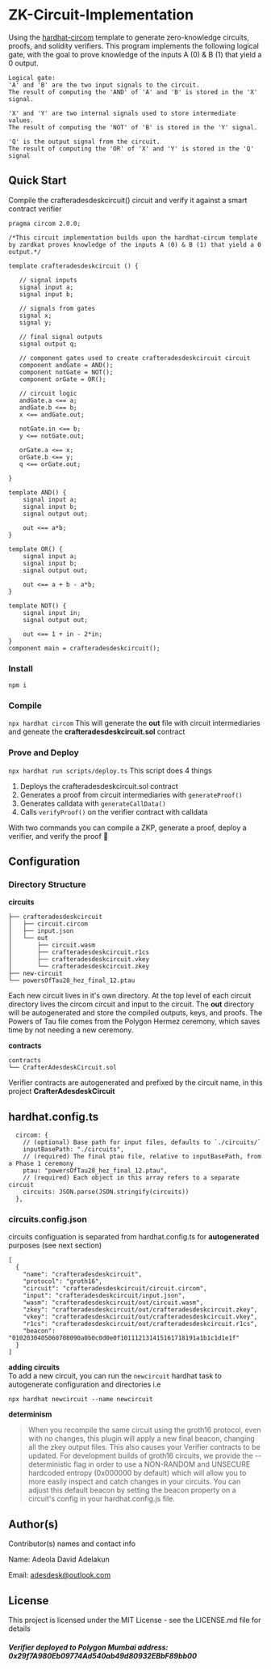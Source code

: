 # ZK-Circuit-Implementation

Using the [hardhat-circom](https://github.com/projectsophon/hardhat-circom) template to generate zero-knowledge circuits, proofs, and solidity verifiers. This program implements the following logical gate, with the goal to prove knowledge of the inputs A (0) & B (1) that yield a 0 output.
```
Logical gate:
'A' and 'B' are the two input signals to the circuit.
The result of computing the 'AND' of 'A' and 'B' is stored in the 'X' signal.

'X' and 'Y' are two internal signals used to store intermediate values.
The result of computing the 'NOT' of 'B' is stored in the 'Y' signal.

'Q' is the output signal from the circuit.
The result of computing the 'OR' of 'X' and 'Y' is stored in the 'Q' signal
```

## Quick Start
Compile the crafteradesdeskcircuit() circuit and verify it against a smart contract verifier

```
pragma circom 2.0.0;

/*This circuit implementation builds upon the hardhat-circum template by zardkat proves knowledge of the inputs A (0) & B (1) that yield a 0 output.*/  

template crafteradesdeskcircuit () {  
   
   // signal inputs
   signal input a;
   signal input b;

   // signals from gates
   signal x;
   signal y;

   // final signal outputs
   signal output q;

   // component gates used to create crafteradesdeskcircuit circuit  
   component andGate = AND();
   component notGate = NOT();
   component orGate = OR();

   // circuit logic
   andGate.a <== a;
   andGate.b <== b;
   x <== andGate.out;

   notGate.in <== b;
   y <== notGate.out;

   orGate.a <== x;
   orGate.b <== y;
   q <== orGate.out;

}

template AND() {
    signal input a;
    signal input b;
    signal output out;

    out <== a*b;
}

template OR() {
    signal input a;
    signal input b;
    signal output out;

    out <== a + b - a*b;
}

template NOT() {
    signal input in;
    signal output out;

    out <== 1 + in - 2*in;
}
component main = crafteradesdeskcircuit();
```
### Install
`npm i`

### Compile
`npx hardhat circom` 
This will generate the **out** file with circuit intermediaries and geneate the **crafteradesdeskcircuit.sol** contract

### Prove and Deploy
`npx hardhat run scripts/deploy.ts`
This script does 4 things  
1. Deploys the crafteradesdeskcircuit.sol contract
2. Generates a proof from circuit intermediaries with `generateProof()`
3. Generates calldata with `generateCallData()`
4. Calls `verifyProof()` on the verifier contract with calldata

With two commands you can compile a ZKP, generate a proof, deploy a verifier, and verify the proof 🎉

## Configuration
### Directory Structure
**circuits**
```
├── crafteradesdeskcircuit
│   ├── circuit.circom
│   ├── input.json
│   └── out
│       ├── circuit.wasm
│       ├── crafteradesdeskcircuit.r1cs
│       ├── crafteradesdeskcircuit.vkey
│       └── crafteradesdeskcircuit.zkey
├── new-circuit
└── powersOfTau28_hez_final_12.ptau
```
Each new circuit lives in it's own directory. At the top level of each circuit directory lives the circom circuit and input to the circuit.
The **out** directory will be autogenerated and store the compiled outputs, keys, and proofs. The Powers of Tau file comes from the Polygon Hermez ceremony, which saves time by not needing a new ceremony. 


**contracts**
```
contracts
└── CrafterAdesdeskCircuit.sol
```
Verifier contracts are autogenerated and prefixed by the circuit name, in this project **CrafterAdesdeskCircuit**

## hardhat.config.ts
```
  circom: {
    // (optional) Base path for input files, defaults to `./circuits/`
    inputBasePath: "./circuits",
    // (required) The final ptau file, relative to inputBasePath, from a Phase 1 ceremony
    ptau: "powersOfTau28_hez_final_12.ptau",
    // (required) Each object in this array refers to a separate circuit
    circuits: JSON.parse(JSON.stringify(circuits))
  },
```
### circuits.config.json
circuits configuation is separated from hardhat.config.ts for **autogenerated** purposes (see next section)
```
[
  {
    "name": "crafteradesdeskcircuit",
    "protocol": "groth16",
    "circuit": "crafteradesdeskcircuit/circuit.circom",
    "input": "crafteradesdeskcircuit/input.json",
    "wasm": "crafteradesdeskcircuit/out/circuit.wasm",
    "zkey": "crafteradesdeskcircuit/out/crafteradesdeskcircuit.zkey",
    "vkey": "crafteradesdeskcircuit/out/crafteradesdeskcircuit.vkey",
    "r1cs": "crafteradesdeskcircuit/out/crafteradesdeskcircuit.r1cs",
    "beacon": "0102030405060708090a0b0c0d0e0f101112131415161718191a1b1c1d1e1f"
  }
]
```

**adding circuits**   
To add a new circuit, you can run the `newcircuit` hardhat task to autogenerate configuration and directories i.e  
```
npx hardhat newcircuit --name newcircuit
```

**determinism**
> When you recompile the same circuit using the groth16 protocol, even with no changes, this plugin will apply a new final beacon, changing all the zkey output files. This also causes your Verifier contracts to be updated.
> For development builds of groth16 circuits, we provide the --deterministic flag in order to use a NON-RANDOM and UNSECURE hardcoded entropy (0x000000 by default) which will allow you to more easily inspect and catch changes in your circuits. You can adjust this default beacon by setting the beacon property on a circuit's config in your hardhat.config.js file.

## Author(s)

Contributor(s) names and contact info

Name: Adeola David Adelakun

Email: adesdesk@outlook.com

## License
This project is licensed under the MIT License - see the LICENSE.md file for details

##### Verifier deployed to Polygon Mumbai address: 0x29f7A980Eb09774Ad540ab49d80932EBbF89bb00
